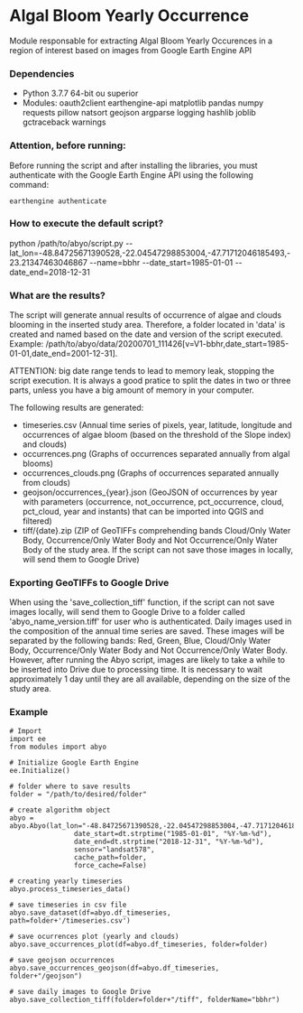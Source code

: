 # Algal Bloom Yearly Occurrence

Module responsable for extracting Algal Bloom Yearly Occurences in a region of interest based on images from Google Earth Engine API



### Dependencies

- Python 3.7.7 64-bit ou superior
- Modules: oauth2client earthengine-api matplotlib pandas numpy requests pillow natsort geojson argparse logging hashlib joblib gctraceback warnings



### Attention, before running:

Before running the script and after installing the libraries, you must authenticate with the Google Earth Engine API using the following command:

```
earthengine authenticate
```



### How to execute the default script?

python /path/to/abyo/script.py --lat_lon=-48.84725671390528,-22.04547298853004,-47.71712046185493,-23.21347463046867 --name=bbhr --date_start=1985-01-01 --date_end=2018-12-31




### What are the results?

The script will generate annual results of occurrence of algae and clouds blooming in the inserted study area. Therefore, a folder located in 'data' is created and named based on the date and version of the script executed. Example: /path/to/abyo/data/20200701_111426[v=V1-bbhr,date_start=1985-01-01,date_end=2001-12-31]. 

ATTENTION: big date range tends to lead to memory leak, stopping the script execution. It is always a good pratice to split the dates in two or three parts, unless you have a big amount of memory in your computer.

The following results are generated:

- timeseries.csv (Annual time series of pixels, year, latitude, longitude and occurrences of algae bloom (based on the threshold of the Slope index) and clouds)
- occurrences.png (Graphs of occurrences separated annually from algal blooms)
- occurrences_clouds.png (Graphs of occurrences separated annually from clouds)
- geojson/occurrences_{year}.json (GeoJSON of occurrences by year with parameters (occurrence, not_occurrence, pct_occurrence, cloud, pct_cloud, year and instants) that can be imported into QGIS and filtered)
- tiff/{date}.zip (ZIP of GeoTIFFs comprehending bands Cloud/Only Water Body, Occurrence/Only Water Body and Not Occurrence/Only Water Body of the study area. If the script can not save those images in locally, will send them to Google Drive)


### Exporting GeoTIFFs to Google Drive

When using the 'save_collection_tiff' function, if the script can not save images locally, will send them to Google Drive to a folder called 'abyo_name_version.tiff' for user who is authenticated. Daily images used in the composition of the annual time series are saved. These images will be separated by the following bands: Red, Green, Blue, Cloud/Only Water Body, Occurrence/Only Water Body and Not Occurrence/Only Water Body. However, after running the Abyo script, images are likely to take a while to be inserted into Drive due to processing time. It is necessary to wait approximately 1 day until they are all available, depending on the size of the study area.



### Example

```
# Import
import ee
from modules import abyo

# Initialize Google Earth Engine
ee.Initialize()

# folder where to save results
folder = "/path/to/desired/folder"

# create algorithm object
abyo = abyo.Abyo(lat_lon="-48.84725671390528,-22.04547298853004,-47.71712046185493,-23.21347463046867",
                date_start=dt.strptime("1985-01-01", "%Y-%m-%d"),
                date_end=dt.strptime("2018-12-31", "%Y-%m-%d"),
                sensor="landsat578",
                cache_path=folder, 
                force_cache=False)

# creating yearly timeseries
abyo.process_timeseries_data()

# save timeseries in csv file
abyo.save_dataset(df=abyo.df_timeseries, path=folder+'/timeseries.csv')

# save ocurrences plot (yearly and clouds)
abyo.save_occurrences_plot(df=abyo.df_timeseries, folder=folder)

# save geojson occurrences
abyo.save_occurrences_geojson(df=abyo.df_timeseries, folder+"/geojson")

# save daily images to Google Drive
abyo.save_collection_tiff(folder=folder+"/tiff", folderName="bbhr")
```
